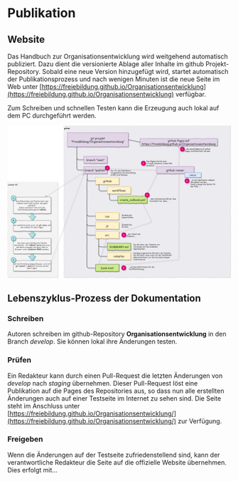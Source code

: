 # Publikation

## Website

Das Handbuch zur Organisationsentwicklung wird weitgehend automatisch publiziert. Dazu dient die versionierte Ablage aller Inhalte im github Projekt-Repository. Sobald eine neue Version hinzugefügt wird, startet automatisch der Publikationsprozess und nach wenigen Minuten ist die neue Seite im Web unter [https://freiebildung.github.io/Organisationsentwicklung](https://freiebildung.github.io/Organisationsentwicklung) verfügbar. 

Zum Schreiben und schnellen Testen kann die Erzeugung auch lokal auf dem PC durchgeführt werden.

![wie das Buch entsteht](publizieren.png)


## Lebenszyklus-Prozess der Dokumentation

### Schreiben

Autoren schreiben im github-Repository **Organisationsentwicklung** in den Branch *develop*. Sie können  lokal ihre Änderungen testen.

### Prüfen

Ein Redakteur kann durch einen Pull-Request die letzten Änderungen von *develop* nach *staging* übernehmen. Dieser Pull-Request löst eine Publikation auf die Pages des Repositories aus, so dass nun alle erstellten Änderungen auch auf einer Testseite im Internet zu sehen sind. Die Seite steht im Anschluss unter [https://freiebildung.github.io/Organisationsentwicklung/](https://freiebildung.github.io/Organisationsentwicklung/) zur Verfügung.

### Freigeben

Wenn die Änderungen auf der Testseite zufriedenstellend sind, kann der verantwortliche Redakteur die Seite auf die offizielle Website übernehmen. Dies erfolgt mit...